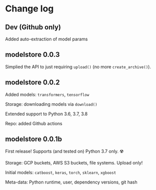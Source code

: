 # Change log

## Dev (Github only)

Added auto-extraction of model params

## modelstore 0.0.3

Simplied the API to just requiring `upload()` (no more `create_archive()`).

## modelstore 0.0.2

Added models: `transformers`, `tensorflow`

Storage: downloading models via `download()`

Extended support to Python 3.6, 3.7, 3.8

Repo: added Github actions

## modelstore 0.0.1b

First release! Supports (and tested on) Python 3.7 only. ☢️

Storage: GCP buckets, AWS S3 buckets, file systems. Upload only!

Initial models: `catboost`, `keras`, `torch`, `sklearn`, `xgboost`

Meta-data: Python runtime, user, dependency versions, git hash
